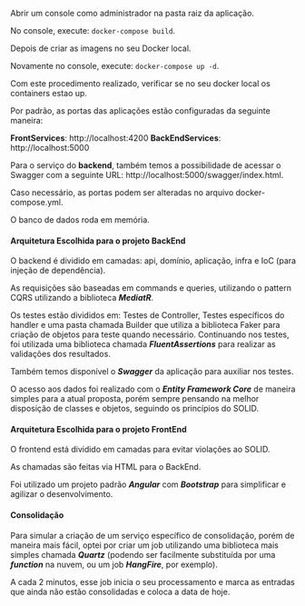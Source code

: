 Abrir um console como administrador na pasta raiz da aplicação.

No console, execute: `docker-compose build`.

Depois de criar as imagens no seu Docker local.

Novamente no console, execute: `docker-compose up -d`.

Com este procedimento realizado, verificar se no seu docker local os containers estao up.

Por padrão, as portas das aplicações estão configuradas da seguinte maneira:

**FrontServices**: http://localhost:4200
**BackEndServices**: http://localhost:5000

Para o serviço do **backend**, também temos a possibilidade de acessar o Swagger com a seguinte URL: http://localhost:5000/swagger/index.html.

Caso necessário, as portas podem ser alteradas no arquivo docker-compose.yml.

O banco de dados roda em memória.

<h4>Arquitetura Escolhida para o projeto BackEnd</h4>

O backend é dividido em camadas: api, domínio, aplicação, infra e IoC (para injeção de dependência).

As requisições são baseadas em commands e queries, utilizando o pattern CQRS utilizando a biblioteca ***MediatR***.

Os testes estão divididos em: Testes de Controller, Testes específicos do handler e uma pasta chamada Builder que utiliza a biblioteca Faker para criação de objetos para teste quando necessário. Continuando nos testes, foi utilizada uma biblioteca chamada ***FluentAssertions*** para realizar as validações dos resultados.

Também temos disponível o ***Swagger*** da aplicação para auxiliar nos testes.

O acesso aos dados foi realizado com o ***Entity Framework Core*** de maneira simples para a atual proposta, porém sempre pensando na melhor disposição de classes e objetos, seguindo os princípios do SOLID.

<h4>Arquitetura Escolhida para o projeto FrontEnd</h4>

O frontend está dividido em camadas para evitar violações ao SOLID.

As chamadas são feitas via HTML para o BackEnd.

Foi utilizado um projeto padrão ***Angular*** com ***Bootstrap*** para simplificar e agilizar o desenvolvimento.

<h4>Consolidação</h4>

Para simular a criação de um serviço específico de consolidação, porém de maneira mais fácil, optei por criar um job utilizando uma biblioteca mais simples chamada ***Quartz*** (podendo ser facilmente substituída por uma ***function*** na nuvem, ou um job ***HangFire***, por exemplo).

A cada 2 minutos, esse job inicia o seu processamento e marca as entradas que ainda não estão consolidadas e coloca a data de hoje.